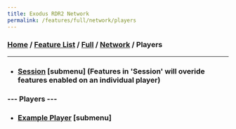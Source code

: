 ```yaml
---
title: Exodus RDR2 Network
permalink: /features/full/network/players
---
```

### [Home](/) / [Feature List](/features) / [Full](/features/full) / [Network](/features/full/network) / Players
---
- ### [Session](players/session) [submenu] (Features in 'Session' will overide features enabled on an individual player)
### --- Players ---
- ### [Example Player](players/player) [submenu]
